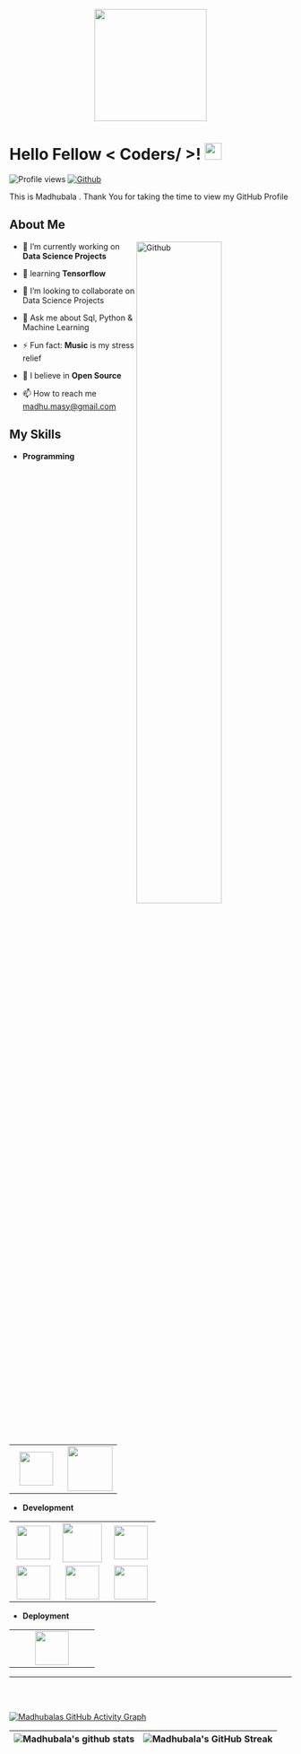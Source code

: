 <p align="center">
<img width="200" src="https://github.com/kaminikotekar.png">
</p>

<h1> Hello Fellow < Coders/ >! <img src = "https://raw.githubusercontent.com/MartinHeinz/MartinHeinz/master/wave.gif" width = 30px> </h1>
<p align='center'>
</p>


![Profile views](https://visitor-badge.glitch.me/badge?page_id=Madhubala03)
[![Github](https://img.shields.io/github/followers/Madhubala03?label=Follow&style=social)](https://github.com/Madhubala03)

<div size='20px'> This is Madhubala . Thank You for taking the time to view my GitHub Profile
<h2> About Me </h2>

<img width="55%" align="right" alt="Github" src="https://raw.githubusercontent.com/onimur/.github/master/.resources/git-header.svg" />

- 🔭 I’m currently working on  **Data Science Projects**

- 🌱 learning **Tensorflow**

- 👯 I’m looking to collaborate on Data Science Projects

- 💬 Ask me about Sql, Python & Machine Learning

- ⚡ Fun fact: **Music** is my stress relief 

- 🧡 I believe in **Open Source**

- 📫 How to reach me madhu.masy@gmail.com



## My Skills 

- **Programming**
<table>
<tbody>
 <tr>
<td align="center" width="50%">
<img height=60px src="https://www.vectorlogo.zone/logos/python/python-ar21.svg"> 
</td>

<td align="center" width="50%">
<img height=80px src="https://www.vectorlogo.zone/logos/usepanda/usepanda-ar21.svg"> 
</td>

</tr>

</tbody>
</table>


- **Development**
<table>
<tbody>
 <tr>
<td align="center" width="33%">
<img height=60px src="https://www.vectorlogo.zone/logos/numpy/numpy-ar21.svg"> 
</td>

<td align="center" width="33%">
<img height=70px src="https://www.vectorlogo.zone/logos/mongodb/mongodb-ar21.svg"> 
</td>

<td align="center" width="33%">
<img height=60px src="https://www.vectorlogo.zone/logos/mysql/mysql-ar21.svg"> 
</td>

</tr>

 <tr>
<td align="center" width="33%">
<img height=60px src="https://www.vectorlogo.zone/logos/plot_ly/plot_ly-ar21.svg"> 
</td>

<td align="center" width="33%">
<img height=60px src="https://seaborn.pydata.org/_images/logo-tall-lightbg.svg"> 
</td>

<td align="center" width="33%">
<img height=60px src="https://upload.wikimedia.org/wikipedia/commons/thumb/0/05/Scikit_learn_logo_small.svg/2560px-Scikit_learn_logo_small.svg.png"> 
</td>

</tr>


</tbody>
</table>

- **Deployment**
<table>
<tbody>
 <tr>
<td align="center" width="50%">
<img height=60px src="https://www.vectorlogo.zone/logos/heroku/heroku-ar21.svg"> 
</td>


</tr>

</tbody>
</table>

<hr>




<br>
  <br>

[![Madhubalas GitHub Activity Graph](https://activity-graph.herokuapp.com/graph?username=Madhubala03&theme=tokyonight)](https://git.io/Madhubala03)

| ![Madhubala's github stats](https://github-readme-stats.vercel.app/api?username=Madhubala03&show_icons=true&theme=tokyonight) | ![Madhubala's GitHub Streak](https://github-readme-streak-stats.herokuapp.com/?user=Madhubala03&theme=tokyonight) |
| --- | --- |
<br>
<!---
Madhubala03/Madhubala03 is a ✨ special ✨ repository because its `README.md` (this file) appears on your GitHub profile.
You can click the Preview link to take a look at your changes.
--->
